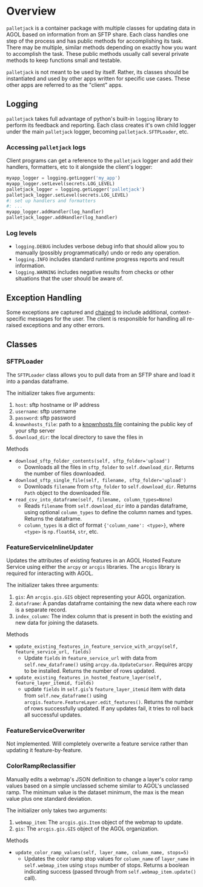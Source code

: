 # Overview

`palletjack` is a container package with multiple classes for updating data in AGOL based on information from an SFTP share. Each class handles one step of the process and has public methods for accomplishing its task. There may be multiple, similar methods depending on exactly how you want to accomplish the task. These public methods usually call several private methods to keep functions small and testable.

`palletjack` is not meant to be used by itself. Rather, its classes should be instantiated and used by other apps written for specific use cases. These other apps are referred to as the "client" apps.

## Logging

`palletjack` takes full advantage of python's built-in `logging` library to perform its feedback and reporting. Each class creates it's own child logger under the main `palletjack` logger, becoming `palletjack.SFTPLoader`, etc.

### Accessing `palletjack` logs

Client programs can get a reference to the `palletjack` logger and add their handlers, formatters, etc to it alongside the client's logger:

```python
myapp_logger = logging.getLogger('my_app')
myapp_logger.setLevel(secrets.LOG_LEVEL)
palletjack_logger = logging.getLogger('palletjack')
palletjack_logger.setLevel(secrets.LOG_LEVEL)
#: set up handlers and formatters
#: ...
myapp_logger.addHandler(log_handler)
palletjack_logger.addHandler(log_handler)
```

### Log levels

- `logging.DEBUG` includes verbose debug info that should allow you to manually (possibly programmatically) undo or redo any operation.
- `logging.INFO` includes standard runtime progress reports and result information.
- `logging.WARNING` includes negative results from checks or other situations that the user should be aware of.

## Exception Handling

Some exceptions are captured and [chained](https://docs.python.org/3/tutorial/errors.html#exception-chaining) to include additional, context-specific messages for the user. The client is responsible for handling all re-raised exceptions and any other errors.

## Classes

### SFTPLoader

The `SFTPLoader` class allows you to pull data from an SFTP share and load it into a pandas dataframe.

The initializer takes five arguments:

1. `host`: sftp hostname or IP address
1. `username`: sftp username
1. `password`: sftp password
1. `knownhosts_file`: path to a [knownhosts file](https://stackoverflow.com/questions/38939454/verify-host-key-with-pysftp) containing the public key of your sftp server
1. `download_dir`: the local directory to save the files in

Methods

- `download_sftp_folder_contents(self, sftp_folder='upload')`
  - Downloads all the files in `sftp_folder` to `self.download_dir`. Returns the number of files downloaded.
- `download_sftp_single_file(self, filename, sftp_folder='upload')`
  - Downloads `filename` from `sftp_folder` to `self.download_dir`. Returns `Path` object to the downloaded file.
- `read_csv_into_dataframe(self, filename, column_types=None)`
  - Reads `filename` from `self.download_dir` into a pandas dataframe, using optional `column_types` to define the column names and types. Returns the dataframe.
  - `column_types` is a dict of format `{'column_name': <type>}`, where `<type>` is `np.float64`, `str`, etc.

### FeatureServiceInlineUpdater

Updates the attributes of existing features in an AGOL Hosted Feature Service using either the `arcpy` or `arcgis` libraries. The `arcgis` library is required for interacting with AGOL.

The initializer takes three arguments:

1. `gis`: An `arcgis.gis.GIS` object representing your AGOL organization.
1. `dataframe`: A pandas dataframe containing the new data where each row is a separate record.
1. `index_column`: The index column that is present in both the existing and new data for joining the datasets.

Methods

- `update_existing_features_in_feature_service_with_arcpy(self, feature_service_url, fields)`
  - Update `fields` in `feature_service_url` with data from `self.new_dataframe()` using `arcpy.da.UpdateCursor`. Requires arcpy to be installed. Returns the number of rows updated.
- `update_existing_features_in_hosted_feature_layer(self, feature_layer_itemid, fields)`
  - update `fields` in `self.gis`'s `feature_layer_itemid` item with data from `self.new_dataframe()` using `arcgis.feature.FeatureLayer.edit_features()`. Returns the number of rows successfully updated. If any updates fail, it tries to roll back all successful updates.

### FeatureServiceOverwriter

Not implemented. Will completely overwrite a feature service rather than updating it feature-by-feature.

### ColorRampReclassifier

Manually edits a webmap's JSON definition to change a layer's color ramp values based on a simple unclassed scheme similar to AGOL's unclassed ramp. The minimum value is the dataset minimum, the max is the mean value plus one standard deviation.

The initializer only takes two arguments:

1. `webmap_item`: The `arcgis.gis.Item` object of the webmap to update.
1. `gis`: The `arcgis.gis.GIS` object of the AGOL organization.

Methods

- `update_color_ramp_values(self, layer_name, column_name, stops=5)`
  - Updates the color ramp stop values for `column_name` of `layer_name` in `self.webmap_item` using `stops` number of stops. Returns a boolean indicating success (passed through from `self.webmap_item.update()` call).
